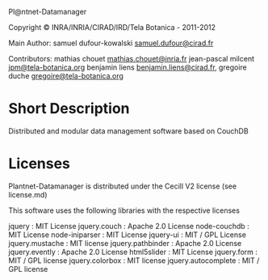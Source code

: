 Pl@ntnet-Datamanager

Copyright  ©  INRA/INRIA/CIRAD/IRD/Tela Botanica - 2011-2012

Main Author: 
     samuel dufour-kowalski <samuel.dufour@cirad.fr>

Contributors: 
     mathias chouet <mathias.chouet@inria.fr>
     jean-pascal milcent <jpm@tela-botanica.org>
     benjamin liens <benjamin.liens@cirad.fr>, 
     gregoire duche <gregoire@tela-botanica.org>
     


Short Description
=================

Distributed and modular data management software based on CouchDB

Licenses
========

Plantnet-Datamanager is distributed under the Cecill V2 license (see license.md)

This software uses the following libraries with the respective licenses

jquery : MIT License
jquery.couch : Apache 2.0 License
node-couchdb : MIT License
node-iniparser : MIT License
jquery-ui : MIT / GPL License
jquery.mustache : MIT license
jquery.pathbinder : Apache 2.0 License
jquery.evently : Apache 2.0 License
html5slider : MIT License
jquery.form : MIT / GPL license
jquery.colorbox : MIT license
jquery.autocomplete : MIT / GPL license
